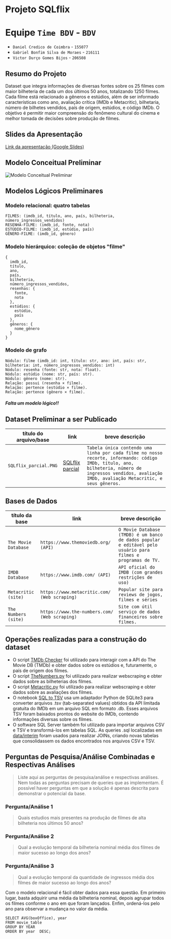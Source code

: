 # Projeto SQLflix

# Equipe `Time BDV` - `BDV`

-   `Daniel Credico de Coimbra` - `155077`
-   `Gabriel Bonfim Silva de Moraes` - `216111`
-   `Victor Durço Gomes Bijos` - `206508`

## Resumo do Projeto

Dataset que integra informações de diversas fontes sobre os 25 filmes com maior bilheteria de cada um dos últimos 50 anos, totalizando 1250 filmes. Cada filme está relacionado a gêneros e estúdios, além de ser informado características como ano, avaliação crítica (IMDb e Metacritic), bilhetaria, número de bilhetes vendidos, país de origem, estúdios, e código IMDb. O objetivo é permitir maior compreensão do fenômeno cultural do cinema e melhor tomada de decisões sobre produção de filmes.

## Slides da Apresentação

[Link da apresentação (Google Slides)](https://docs.google.com/presentation/d/1Vr6LKrjrr8X0oHr7gW7Hakeil23GS08EE2XSjtrjvOk/)

## Modelo Conceitual Preliminar

![Modelo Conceitual Preliminar](assets/conceitual_trabalho.jpeg)

## Modelos Lógicos Preliminares

### Modelo relacional: quatro tabelas

```
FILMES: (imdb_id, título, ano, país, bilheteria, número_ingressos_vendidos)
RESENHA-FILME: (imdb_id, fonte, nota)
ESTÚDIO-FILME: (imdb_id, estúdio, país)
GÊNERO-FILME: (imdb_id, gênero)
```

### Modelo hierárquico: coleção de objetos "filme"

```
{
  imdb_id,
  título,
  ano,
  país,
  bilheteria,
  número_ingressos_vendidos,
  resenhas: {
    fonte,
    nota
  },
  estúdios: {
    estúdio,
    país
  },
  gêneros: {
    nome_gênero
  }
}
```

### Modelo de grafo

```
Nódulo: filme (imdb_id: int, título: str, ano: int, país: str, bilheteria: int, número_ingressos_vendidos: int)
Nódulo: resenha (fonte: str, nota: float).
Nódulo: estúdio (nome: str, país: str).
Nódulo: gênero (nome: str).
Relação: possui (resenha × filme).
Relação: pertence (estúdio × filme).
Relação: pertence (gênero × filme).
```

##### Falta um modelo lógico!!

## Dataset Preliminar a ser Publicado

| título do arquivo/base | link                                                  | breve descrição                                                                                                                                                                                          |
| ---------------------- | ----------------------------------------------------- | -------------------------------------------------------------------------------------------------------------------------------------------------------------------------------------------------------- |
| `SQLflix_parcial.PNG`  | [SQLflix parcial](data/processed/SQLflix_parcial.PNG) | `Tabela única contendo uma linha por cada filme no nosso recorte, informando: código IMDb, título, ano, bilheteria, número de ingressos vendidos, avaliação IMDb, avaliação Metacritic, e seus gêneros.` |

## Bases de Dados

| título da base       | link                                          | breve descrição                                                                                              |
| -------------------- | --------------------------------------------- | ------------------------------------------------------------------------------------------------------------ |
| `The Movie Database` | `https://www.themoviedb.org/ (API)`           | `O Movie Database (TMDB) é um banco de dados popular e editável pelo usuário para filmes e programas de TV.` |
| `IMDB Database`      | `https://www.imdb.com/ (API)`                 | `API oficial do IMDB (com grandes restrições de uso)`                                                        |
| `Metacritic (site)`  | `https://www.metacritic.com/ (Web scraping)`  | `Popular site para reviews de jogos, filmes e séries`                                                        |
| `The Numbers (site)` | `https://www.the-numbers.com/ (Web scraping)` | `Site com útil serviço de dados financeiros sobre filmes.`                                                   |

## Operações realizadas para a construção do dataset
-   O script [TMDb Checker](src/tmdb-checker) foi utilizado para interagir com a API do The Movie DB (TMDb) e obter dados sobre os estúdios e, futuramente, o país de origem dos filmes.
-   O script [TheNumbers.py](src/TheNumbers.py) foi utilizado para realizar webscraping e obter dados sobre as bilheterias dos filmes.
-   O script [Metacritic.py](src/Metacritic.py) foi utilizado para realizar webscraping e obter dados sobre as avaliações dos filmes.
-   O notebook [SQL to TSV](notebooks/SQL_to_TSV.ipynb) usa um adaptador Python de SQLite3 para converter arquivos .tsv (tab-separated values) obtidos da API limitada gratuita do IMDb em um arquivo SQL em formato .db. Esses arquivos TSV foram baixados prontos do website do IMDb, contendo informações diversas sobre os filmes.
-   O software SQL Server também foi utilizado para importar arquivos CSV e TSV e transformá-los em tabelas SQL. As queries .sql localizadas em [data/interim](data/interim) foram usados para realizar JOINs, criando novas tabelas que consolidassem os dados encontrados nos arquivos CSV e TSV.

## Perguntas de Pesquisa/Análise Combinadas e Respectivas Análises

> Liste aqui as perguntas de pesquisa/análise e respectivas análises.
> Nem todas as perguntas precisam de queries que as implementam.
> É possível haver perguntas em que a solução é apenas descrita para
> demonstrar o potencial da base.

### Pergunta/Análise 1

> Quais estudios mais presentes na produção de filmes de alta bilheteria nos últimos 50 anos?

### Pergunta/Análise 2

> Qual a evolução temporal da bilheteria nominal média dos filmes de maior sucesso ao longo dos anos?

### Pergunta/Análise 3

> Qual a evolução temporal da quantidade de ingressos média dos filmes de maior sucesso ao longo dos anos?

Com o modelo relacional é fácil obter dados para essa questão. Em primeiro lugar, basta adquirir uma média da bilheteria nominal, depois agrupar todos os filmes conforme o ano em que foram lançados. Enfim, ordená-los pelo ano para observar a mudança no valor da média.

```
SELECT AVG(boxOffice), year
FROM movie_table
GROUP BY YEAR
ORDER BY year  DESC;
```
